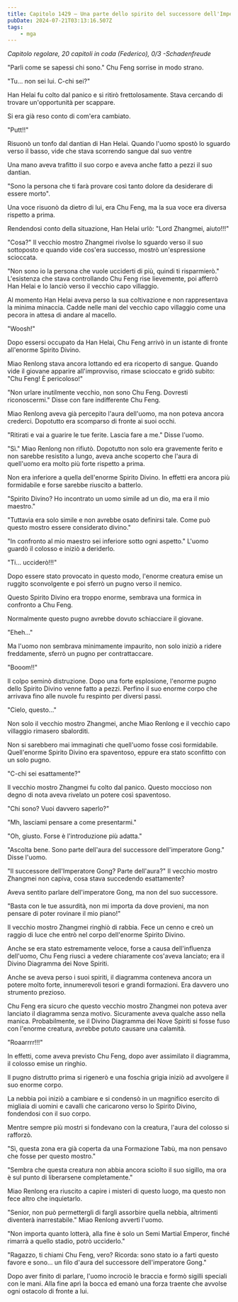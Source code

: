 ```yaml
---
title: Capitolo 1429 – Una parte dello spirito del successore dell'Imperatore Gong
pubDate: 2024-07-21T03:13:16.507Z
tags:
    - mga
---
```



<em>Capitolo regolare,
20 capitoli in coda (Federico), 0/3
-Schadenfreude</em>


"Parli come se sapessi chi sono." Chu Feng sorrise in modo strano.


"Tu... non sei lui. C-chi sei?"


Han Helai fu colto dal panico e si ritirò frettolosamente. Stava cercando di trovare un'opportunità per scappare.


Si era già reso conto di com'era cambiato.


"Putt!!"


Risuonò un tonfo dal dantian di Han Helai. Quando l'uomo spostò lo sguardo verso il basso, vide che stava scorrendo sangue dal suo ventre


Una mano aveva trafitto il suo corpo e aveva anche fatto a pezzi il suo dantian.


"Sono la persona che ti farà provare così tanto dolore da desiderare di essere morto".


Una voce risuonò da dietro di lui, era Chu Feng, ma la sua voce era diversa rispetto a prima.


Rendendosi conto della situazione, Han Helai urlò: "Lord Zhangmei, aiuto!!!"


"Cosa?" Il vecchio mostro Zhangmei rivolse lo sguardo verso il suo sottoposto e quando vide cos'era successo, mostrò un'espressione scioccata.


"Non sono io la persona che vuole ucciderti di più, quindi ti risparmierò." L'esistenza che stava controllando Chu Feng rise lievemente, poi afferrò Han Helai e lo lanciò verso il vecchio capo villaggio.


Al momento Han Helai aveva perso la sua coltivazione e non rappresentava la minima minaccia. Cadde nelle mani del vecchio capo villaggio come una pecora in attesa di andare al macello.


"Woosh!"


Dopo essersi occupato da Han Helai, Chu Feng arrivò in un istante di fronte all'enorme Spirito Divino.


Miao Renlong stava ancora lottando ed era ricoperto di sangue. Quando vide il giovane apparire all'improvviso, rimase scioccato e gridò subito: "Chu Feng! È pericoloso!"


"Non urlare inutilmente vecchio, non sono Chu Feng. Dovresti riconoscermi." Disse con fare indifferente Chu Feng.


Miao Renlong aveva già percepito l'aura dell'uomo, ma non poteva ancora crederci. Dopotutto era scomparso di fronte ai suoi occhi.


"Ritirati e vai a guarire le tue ferite. Lascia fare a me." Disse l'uomo.


"Sì." Miao Renlong non rifiutò. Dopotutto non solo era gravemente ferito e non sarebbe resistito a lungo, aveva anche scoperto che l'aura di quell'uomo era molto più forte rispetto a prima.


Non era inferiore a quella dell'enorme Spirito Divino. In effetti era ancora più formidabile e forse sarebbe riuscito a batterlo.


"Spirito Divino? Ho incontrato un uomo simile ad un dio, ma era il mio maestro."


"Tuttavia era solo simile e non avrebbe osato definirsi tale. Come può questo mostro essere considerato divino."


"In confronto al mio maestro sei inferiore sotto ogni aspetto." L'uomo guardò il colosso e iniziò a deriderlo.


"Ti... ucciderò!!!"


Dopo essere stato provocato in questo modo, l'enorme creatura emise un ruggito sconvolgente e poi sferrò un pugno verso il nemico.


Questo Spirito Divino era troppo enorme, sembrava una formica in confronto a Chu Feng.


Normalmente questo pugno avrebbe dovuto schiacciare il giovane.


"Eheh..."


Ma l'uomo non sembrava minimamente impaurito, non solo iniziò a ridere freddamente, sferrò un pugno per contrattaccare.


"Booom!!"


Il colpo seminò distruzione. Dopo una forte esplosione, l'enorme pugno dello Spirito Divino venne fatto a pezzi. Perfino il suo enorme corpo che arrivava fino alle nuvole fu respinto per diversi passi.


"Cielo, questo..."


Non solo il vecchio mostro Zhangmei, anche Miao Renlong e il vecchio capo villaggio rimasero sbalorditi.


Non si sarebbero mai immaginati che quell'uomo fosse così formidabile. Quell'enorme Spirito Divino era spaventoso, eppure era stato sconfitto con un solo pugno.


"C-chi sei esattamente?"


Il vecchio mostro Zhangmei fu colto dal panico. Questo moccioso non degno di nota aveva rivelato un potere così spaventoso.


"Chi sono? Vuoi davvero saperlo?"


"Mh, lasciami pensare a come presentarmi."


"Oh, giusto. Forse è l'introduzione più adatta."


"Ascolta bene. Sono parte dell'aura del successore dell'imperatore Gong." Disse l'uomo.


"Il successore dell'Imperatore Gong? Parte dell'aura?" Il vecchio mostro Zhangmei non capiva, cosa stava succedendo esattamente?


Aveva sentito parlare dell'imperatore Gong, ma non del suo successore.


"Basta con le tue assurdità, non mi importa da dove provieni, ma non pensare di poter rovinare il mio piano!"


Il vecchio mostro Zhangmei ringhiò di rabbia. Fece un cenno e creò un raggio di luce che entrò nel corpo dell'enorme Spirito Divino.


Anche se era stato estremamente veloce, forse a causa dell'influenza dell'uomo, Chu Feng riuscì a vedere chiaramente cos'aveva lanciato; era il Divino Diagramma dei Nove Spiriti.


Anche se aveva perso i suoi spiriti, il diagramma conteneva ancora un potere molto forte, innumerevoli tesori e grandi formazioni. Era davvero uno strumento prezioso.


Chu Feng era sicuro che questo vecchio mostro Zhangmei non poteva aver lanciato il diagramma senza motivo. Sicuramente aveva qualche asso nella manica. Probabilmente, se il Divino Diagramma dei Nove Spiriti si fosse fuso con l'enorme creatura, avrebbe potuto causare una calamità.


"Roaarrrr!!!"


In effetti, come aveva previsto Chu Feng, dopo aver assimilato il diagramma, il colosso emise un ringhio.


Il pugno distrutto prima si rigenerò e una foschia grigia iniziò ad avvolgere il suo enorme corpo.


La nebbia poi iniziò a cambiare e si condensò in un magnifico esercito di migliaia di uomini e cavalli che caricarono verso lo Spirito Divino, fondendosi con il suo corpo.


Mentre sempre più mostri si fondevano con la creatura, l'aura del colosso si rafforzò.


"Sì, questa zona era già coperta da una Formazione Tabù, ma non pensavo che fosse per questo mostro."


"Sembra che questa creatura non abbia ancora sciolto il suo sigillo, ma ora è sul punto di liberarsene completamente."


Miao Renlong era riuscito a capire i misteri di questo luogo, ma questo non fece altro che inquietarlo.


"Senior, non può permettergli di fargli assorbire quella nebbia, altrimenti diventerà inarrestabile." Miao Renlong avvertì l'uomo.


"Non importa quanto lotterà, alla fine è solo un Semi Martial Emperor, finché rimarrà a quello stadio, potrò ucciderlo."


"Ragazzo, ti chiami Chu Feng, vero? Ricorda: sono stato io a farti questo favore e sono... un filo d'aura del successore dell'imperatore Gong."


Dopo aver finito di parlare, l'uomo incrociò le braccia e formò sigilli speciali con le mani. Alla fine aprì la bocca ed emanò una forza traente che avvolse ogni ostacolo di fronte a lui.
                                


                                



